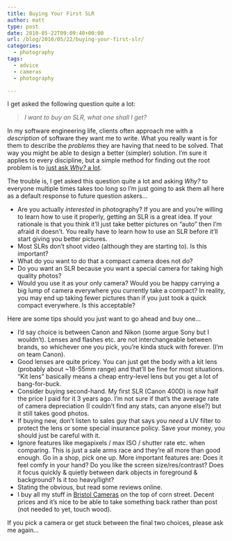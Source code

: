 ```yaml
---
title: Buying Your First SLR
author: matt
type: post
date: 2010-05-22T09:09:40+00:00
url: /blog/2010/05/22/buying-your-first-slr/
categories:
  - photography
tags:
  - advice
  - cameras
  - photography

---
```

I get asked the following question quite a lot:

> _I want to buy an SLR, what one shall I get?_

In my software engineering life, clients often approach me with a _description_ of software they want me to write. What you really want is for them to describe the _problems_ they are having that need to be solved. That way you might be able to design a better (simpler) solution. I’m sure it applies to every discipline, but a simple method for finding out the root problem is to [just ask _Why?_ a lot][1].

The trouble is, I get asked this question quite a lot and asking _Why?_ to everyone multiple times takes too long so I’m just going to ask them all here as a default response to future question askers…

*   Are you actually _interested_ in photography? If you are and you’re willing to learn how to use it properly, getting an SLR is a great idea. If your rationale is that you think it’ll just take better pictures on “auto” then I’m afraid it doesn’t. You really have to learn how to use an SLR before it’ll start giving you better pictures.
*   Most SLRs don’t shoot video (although they are starting to). Is this important?
*   What do you want to do that a compact camera does not do?
*   Do you want an SLR because you want a special camera for taking high quality photos?
*   Would you use it as your only camera? Would you be happy carrying a big lump of camera everywhere you currently take a compact? In reality, you may end up taking fewer pictures than if you just took a quick compact everywhere. Is this acceptable?

Here are some tips should you just want to go ahead and buy one…

*   I’d say choice is between Canon and Nikon (some argue Sony but I wouldn’t). Lenses and flashes etc. are not interchangeable between brands, so whichever one you pick, you’re kinda stuck with forever. (I’m on team Canon).
*   Good lenses are quite pricey. You can just get the body with a kit lens (probably about ~18-55mm range) and that’ll be fine for most situations. “Kit lens” basically means a cheap entry-level lens but you get a lot of bang-for-buck.
*   Consider buying second-hand. My first SLR (Canon 400D) is now half the price I paid for it 3 years ago. I’m not sure if that’s the average rate of camera depreciation (I couldn’t find any stats, can anyone else?) but it still takes good photos.
*   If buying new, don’t listen to sales guy that says you _need_ a UV filter to protect the lens or some special insurance policy. Save your money, you should just be careful with it.
*   Ignore features like megapixels / max ISO / shutter rate etc. when comparing. This is just a sale arms race and they’re all more than good enough. Go in a shop, pick one up. More important features are: Does it feel comfy in your hand? Do you like the screen size/res/contrast? Does it focus quickly & quietly between dark objects in foreground & background? Is it too heavy/light?
*   Stating the obvious, but read some reviews online.
*   I buy all my stuff in [Bristol Cameras](http://www.bristolcameras.co.uk/) on the top of corn street. Decent prices and it’s nice to be able to take something back rather than post (not needed to yet, touch wood).

If you pick a camera or get stuck between the final two choices, please ask me again…

 [1]: http://en.wikipedia.org/wiki/5_Whys